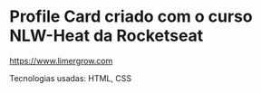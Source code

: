 # Profile Card criado com o curso NLW-Heat da Rocketseat

https://www.limergrow.com

Tecnologias usadas:
HTML, CSS
